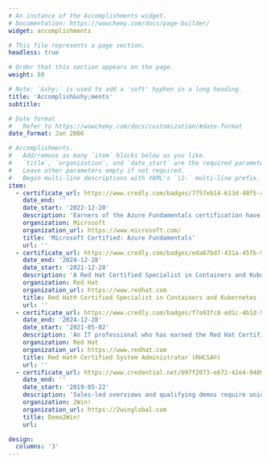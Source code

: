 ```yaml
---
# An instance of the Accomplishments widget.
# Documentation: https://wowchemy.com/docs/page-builder/
widget: accomplishments

# This file represents a page section.
headless: true

# Order that this section appears on the page.
weight: 50

# Note: `&shy;` is used to add a 'soft' hyphen in a long heading.
title: 'Accomplish&shy;ments'
subtitle:

# Date format
#   Refer to https://wowchemy.com/docs/customization/#date-format
date_format: Jan 2006

# Accomplishments.
#   Add/remove as many `item` blocks below as you like.
#   `title`, `organization`, and `date_start` are the required parameters.
#   Leave other parameters empty if not required.
#   Begin multi-line descriptions with YAML's `|2-` multi-line prefix.
item:
  - certificate_url: https://www.credly.com/badges/7757eb14-613d-48f5-a2a3-633706c85c5a/public_url
    date_end: ''
    date_start: '2022-12-20'
    description: 'Earners of the Azure Fundamentals certification have demonstrated foundational level knowledge of cloud services and how those services are provided with Microsoft Azure.'
    organization: Microsoft
    organization_url: https://www.microsoft.com/
    title: 'Microsoft Certified: Azure Fundamentals'
    url: ''
  - certificate_url: https://www.credly.com/badges/eda67bd7-431a-45fb-9a5a-cb441a94840e/public_url
    date_end: '2024-12-28'
    date_start: '2021-12-28'
    description: 'A Red Hat Certified Specialist in Containers and Kubernetes has demonstrated a basic understanding of Kubernetes, containers, and Red Hat OpenShift® and can use this knowledge to run, find, and manage containerized services, deploy single- and multiple-container applications, and create custom containers. The credential is earned after successfully passing the Red Hat Certified Specialist in Containers and Kubernetes exam (EX180).'
    organization: Red Hat
    organization_url: https://www.redhat.com
    title: Red Hat® Certified Specialist in Containers and Kubernetes
    url: ''
  - certificate_url: https://www.credly.com/badges/f7a93fc8-ed1c-4b1d-903c-3269a1704d5c/public_url
    date_end: '2024-12-28'
    date_start: '2021-05-02'
    description: 'An IT professional who has earned the Red Hat Certified System Administrator (RHCSA®) is able to perform the core system administration skills required in Red Hat Enterprise Linux environments. The credential is earned after successfully passing the Red Hat Certified System Administrator (RHCSA) Exam (EX200).'
    organization: Red Hat
    organization_url: https://www.redhat.com
    title: Red Hat® Certified System Administrator (RHCSA®)
    url: ''
  - certificate_url: https://www.credential.net/b97f2073-e672-42e4-9489-8eaaecd3d825
    date_end: ''
    date_start: '2019-05-22'
    description: 'Sales-led overviews and qualifying demos require unique skills that you’ll only learn in Demo2Win! You’ll discover our secrets to moving your opportunities forward with demo techniques and strategies that close more deals.'
    organization: 2Win!
    organization_url: https://2winglobal.com
    title: Demo2Win!
    url: 

design:
  columns: '3'
---
```


